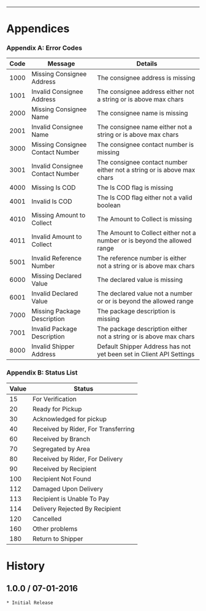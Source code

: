 ---
# Appendices

### Appendix A: Error Codes

<table>
    <thead>
        <tr>
            <th>Code</th>
            <th>Message</th>
            <th>Details</th>
        </tr>
    </thead>
    <tbody>
        <tr>
            <td>1000</td>
            <td>Missing Consignee Address</td>
            <td>The consignee address is missing</td>
        </tr>
        <tr>
            <td>1001</td>
            <td>Invalid Consignee Address</td>
            <td>The consignee address either not a string or is above max chars</td>
        </tr>
        <tr>
            <td>2000</td>
            <td>Missing Consignee Name</td>
            <td>The consignee name is missing</td>
        </tr>
        <tr>
            <td>2001</td>
            <td>Invalid Consignee Name</td>
            <td>The consignee name either not a string or is above max chars</td>
        </tr>
        <tr>
            <td>3000</td>
            <td>Missing Consignee Contact Number</td>
            <td>The consignee contact number is missing</td>
        </tr>
        <tr>
            <td>3001</td>
            <td>Invalid Consignee Contact Number</td>
            <td>The consignee contact number either not a string or is above max chars</td>
        </tr>
        <tr>
            <td>4000</td>
            <td>Missing Is COD</td>
            <td>The Is COD flag is missing</td>
        </tr>
        <tr>
            <td>4001</td>
            <td>Invalid Is COD</td>
            <td>The Is COD flag either not a valid boolean</td>
        </tr>
        <tr>
            <td>4010</td>
            <td>Missing Amount to Collect</td>
            <td>The Amount to Collect is missing</td>
        </tr>
        <tr>
            <td>4011</td>
            <td>Invalid Amount to Collect</td>
            <td>The Amount to Collect either not a number or is beyond the allowed range</td>
        </tr>
        <tr>
            <td>5001</td>
            <td>Invalid Reference Number</td>
            <td>The reference number is either not a string or is above max chars</td>
        </tr>
        <tr>
            <td>6000</td>
            <td>Missing Declared Value</td>
            <td>The declared value is missing</td>
        </tr>
        <tr>
            <td>6001</td>
            <td>Invalid Declared Value</td>
            <td>The declared value not a number or or is beyond the allowed range</td>
        </tr>
        <tr>
            <td>7000</td>
            <td>Missing Package Description</td>
            <td>The package description is missing</td>
        </tr>
        <tr>
            <td>7001</td>
            <td>Invalid Package Description</td>
            <td>The package description either not a string or is above max chars</td>
        </tr>
        <tr>
            <td>8000</td>
            <td>Invalid Shipper Address</td>
            <td>Default Shipper Address has not yet been set in Client API Settings</td>
        </tr>
    </tbody>
</table>

### Appendix B: Status List

<table>
    <thead>
        <tr>
            <th>Value</th>
            <th>Status</th>
        </tr>
    </thead>
    <tbody>
        <tr>
            <td>15</td>
            <td>For Verification</td>
        </tr>
        <tr>
            <td>20</td>
            <td>Ready for Pickup</td>
        </tr>
        <tr>
            <td>30</td>
            <td>Acknowledged for pickup</td>
        </tr>
        <tr>
            <td>40</td>
            <td>Received by Rider, For Transferring</td>
        </tr>
        <tr>
            <td>60</td>
            <td>Received by Branch</td>
        </tr>
        <tr>
            <td>70</td>
            <td>Segregated by Area</td>
        </tr>
        <tr>
            <td>80</td>
            <td>Received by Rider, For Delivery</td>
        </tr>
        <tr>
            <td>90</td>
            <td>Received by Recipient</td>
        </tr>
        <tr>
            <td>100</td>
            <td>Recipient Not Found</td>
        </tr>
        <tr>
            <td>112</td>
            <td>Damaged Upon Delivery</td>
        </tr>
        <tr>
            <td>113</td>
            <td>Recipient is Unable To Pay</td>
        </tr>
        <tr>
            <td>114</td>
            <td>Delivery Rejected By Recipient</td>
        </tr>
        <tr>
            <td>120</td>
            <td>Cancelled</td>
        </tr>
        <tr>
            <td>160</td>
            <td>Other problems</td>
        </tr>
        <tr>
            <td>180</td>
            <td>Return to Shipper</td>
        </tr>
    </tbody>
</table>

# History

## 1.0.0 / 07-01-2016

    * Initial Release
